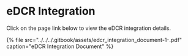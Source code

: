 # eDCR Integration

Click on the page link below to view the eDCR integration details.

{% file src="../../../.gitbook/assets/edcr\_integration\_document-1-.pdf" caption="eDCR Integration Document" %}




